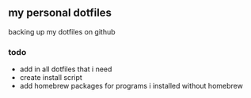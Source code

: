 ## my personal dotfiles

backing up my dotfiles on github

### todo

* add in all dotfiles that i need
* create install script
* add homebrew packages for programs i installed without homebrew
